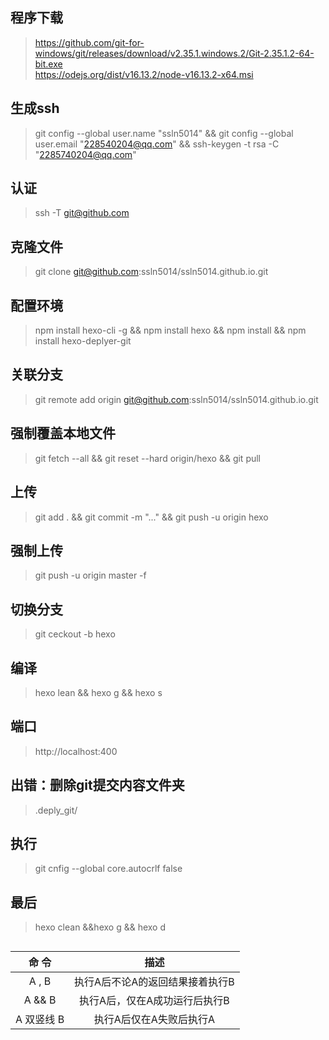 ## 程序下载
>https://github.com/git-for-windows/git/releases/download/v2.35.1.windows.2/Git-2.35.1.2-64-bit.exe      
https://odejs.org/dist/v16.13.2/node-v16.13.2-x64.msi
## 生成ssh
>git config --global user.name "ssln5014" && git config --global user.email "228540204@qq.com" && ssh-keygen -t rsa -C "2285740204@qq.com"
## 认证
>ssh -T git@github.com
## 克隆文件
>git clone git@github.com:ssln5014/ssln5014.github.io.git
## 配置环境
>npm install hexo-cli -g && npm install hexo && npm install && npm install hexo-deplyer-git
## 关联分支
>git remote add origin git@github.com:ssln5014/ssln5014.github.io.git
## 强制覆盖本地文件
>git fetch --all && git reset --hard origin/hexo && git pull
## 上传
>git add . && git commit -m "..." && git push -u origin hexo
## 强制上传
>git push -u origin master -f
## 切换分支
>git ceckout -b hexo
## 编译
>hexo lean && hexo g && hexo s
## 端口
>http://localhost:400
## 出错：删除git提交内容文件夹
>.deply_git/
## 执行
>git cnfig --global core.autocrlf false
## 最后
>hexo clean &&hexo g && hexo d
## 
>
|   命 令  | 描述 |
|    :-:   | :-: |
|A , B     |执行A后不论A的返回结果接着执行B|  
|A && B    |执行A后，仅在A成功运行后执行B|       
|A 双竖线 B|执行A后仅在A失败后执行A|

